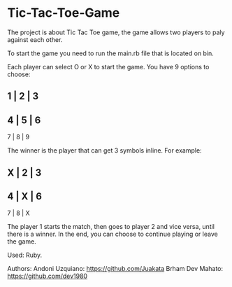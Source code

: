 # Tic-Tac-Toe-Game
The project is about Tic Tac Toe game, the game allows two players to paly against each other.

To start the game you need to run the main.rb file that is located on bin.

Each player can select O or X  to start the game.
You have 9 options to choose:

1 | 2 | 3
----------
4 | 5 | 6
----------
7 | 8 | 9

The winner is the player that can get 3 symbols inline.
For example:

X | 2 | 3
----------
4 | X | 6
----------
7 | 8 | X

The player 1 starts the match, then goes to player 2 and vice versa, until there is a winner.
In the end, you can choose to continue playing or leave the game.

Used: Ruby.

Authors: Andoni Uzquiano: https://github.com/Juakata
        Brham Dev Mahato: https://github.com/dev1980
